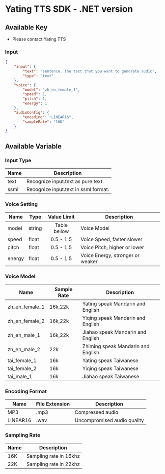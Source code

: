 # Yating TTS SDK - .NET version

## Available Key

- Please contact Yating TTS

### Input

```JSON
{
    "input": {
        "text": "sentence, the text that you want to generate audio",
        "type": "text"
    },
    "voice": {
        "model": "zh_en_female_1",
        "speed": 1,
        "pitch": 1,
        "energy": 1
    },
    "audioConfig": {
        "encoding": "LINEAR16",
        "sampleRate": "16K"
    }
}
```

## Available Variable

### Input Type

| Name | Description                          |
| ---- | ------------------------------------ |
| text | Recognize input.text as pure text.   |
| ssml | Recognize input.text in ssml format. |

### Voice Setting

| Name   | Type   | Value Limit  | Description                      |
| ------ | ------ | :----------: | -------------------------------- |
| model  | string | Table bellow | Voice Model                      |
| speed  | float  |  0.5 - 1.5   | Voice Speed, faster slower       |
| pitch  | float  |  0.5 - 1.5   | Voice Pitch, higher or lower     |
| energy | float  |  0.5 - 1.5   | Voice Energy, stronger or weaker |

### Voice Model

| Name           | Sample Rate | Description                        |
| -------------- | ----------- | ---------------------------------- |
| zh_en_female_1 | 16k,22k     | Yating speak Mandarin and English  |
| zh_en_female_2 | 16k,22k     | Yiqing speak Mandarin and English  |
| zh_en_male_1   | 16k,22k     | Jiahao speak Mandarin and English  |
| zh_en_male_2   | 22k         | Zhiming speak Mandarin and English |
| tai_female_1   | 16k         | Yating speak Taiwanese             |
| tai_female_2   | 16k         | Yiqing speak Taiwanese             |
| tai_male_1     | 16k         | Jiahao speak Taiwanese             |

### Encoding Format

| Name     | File Extension | Description                 |
| -------- | -------------- | --------------------------- |
| MP3      | .mp3           | Compressed audio            |
| LINEAR16 | .wav           | Uncompromised audio quality |

### Sampling Rate

| Name | Description            |
| ---- | ---------------------- |
| 16K  | Sampling rate in 16khz |
| 22K  | Sampling rate in 22khz |
